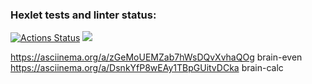 ### Hexlet tests and linter status:
[![Actions Status](https://github.com/elk0ng/python-project-49/actions/workflows/hexlet-check.yml/badge.svg)](https://github.com/elk0ng/python-project-49/actions)
<a href="https://codeclimate.com/github/elk0ng/python-project-49/maintainability"><img src="https://api.codeclimate.com/v1/badges/9e24729cabc2fb7e9a2a/maintainability" /></a>

https://asciinema.org/a/zGeMoUEMZab7hWsDQvXvhaQOg brain-even
https://asciinema.org/a/DsnkYfP8wEAy1TBpGUitvDCka brain-calc
